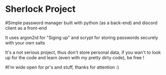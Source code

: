 # Sherlock Project

#Simple password manager built with python (as a back-end) and discord client as a front-end

It uses argon2id for "Siging up" and scrypt for storing passwords securely with your own salts

It's a not serious project, thus don't store personal data, if you wan't to look up for the code and learn (even 
with my pretty dirty code), be free !

#I'm wide open for pr's and stuff, thanks for attention :)
